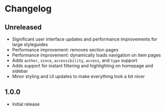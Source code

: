 # Changelog

## Unreleased

- Significant user interface updates and performance improvements for large styleguides
- Performance improvement: removes section pages
- Performance improvement: dynamically loads navigation on item pages
- Adds `author`, `since`, `accessibility`, `access`, and `type` support
- Adds support for instant filtering and highlighting on homepage and sidebar
- Minor styling and UI updates to make everything look a bit nicer

## 1.0.0

* Initial release
